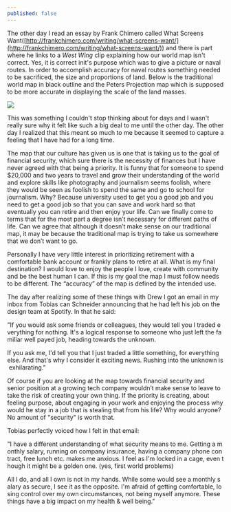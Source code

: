 ```yaml
---
published: false
---
```

The other day I read an essay by Frank Chimero called What Screens Want([http://frankchimero.com/writing/what-screens-want/](http://frankchimero.com/writing/what-screens-want/)) and there is part where he links to a *West Wing* clip explaining how our world map isn't correct. Yes, it is correct init's purpose which was to give a picture or naval routes. In order to accomplish accuracy for naval routes something needed to be sacrificed, the size and proportions of land. Below is the traditional world map in black outline and the Peters Projection map which is supposed to be more accurate in displaying the scale of the land masses.

![](-ecc33df1-3cd3-4e15-a704-e4cdb56aa3e3untitled)

This was something I couldn't stop thinking about for days and I wasn't really sure why it felt like such a big deal to me until the other day. The other day I realized that this meant so much to me because it seemed to capture a feeling that I have had for a long time.

The map that our culture has given us is one that is taking us to the goal of financial security, which sure there is the necessity of finances but I have never agreed with that being a priority. It is funny that for someone to spend $20,000 and two years to travel and grow their understanding of the world and explore skills like photography and journalism seems foolish, where they would be seen as foolish to spend the same and go to school for journalism. Why? Because university used to get you a good job and you need to get a good job so that you can save and work hard so that eventually you can retire and then enjoy your life. Can we finally come to terms that for the most part a degree isn’t necessary for different paths of life. Can we agree that although it doesn’t make sense on our traditional map, it may be because the traditional map is trying to take us somewhere that we don’t want to go.

Personally I have very little interest in prioritizing retirement with a comfortable bank account or frankly plans to retire at all. What is my final destination? I would love to enjoy the people I love, create with community and be the best human I can. If this is my goal the map I must follow needs to be different. The “accuracy” of the map is defined by the intended use.

The day after realizing some of these things with Drew I got an email in my inbox from Tobias can Schneider announcing that he had left his job on the design team at Spotify. In that he said:

"If you would ask some friends or colleagues, they would tell you I traded everything for nothing. It's a logical response to someone who just left the familiar well payed job, heading towards the unknown.

If you ask me, I'd tell you that I just traded a little something, for everything else. And that's why I consider it exciting news. Rushing into the unknown is exhilarating."

Of course if you are looking at the map towards financial security and senior position at a growing tech company wouldn’t make sense to leave to take the risk of creating your own thing. If the priority is creating, about feeling purpose, about engaging in your work and enjoying the process why would he stay in a job that is stealing that from his life? Why would anyone? No amount of "security" is worth that.

Tobias perfectly voiced how I felt in that email:

"I have a different understanding of what security means to me. Getting a monthly salary, running on company insurance, having a company phone contract, free lunch etc. makes me anxious. I feel as I'm locked in a cage, even though it might be a golden one. (yes, first world problems)

All I do, and all I own is not in my hands. While some would see a monthly salary as secure, I see it as the opposite. I'm afraid of getting comfortable, losing control over my own circumstances, not being myself anymore. These things have a big impact on my health & well being."
